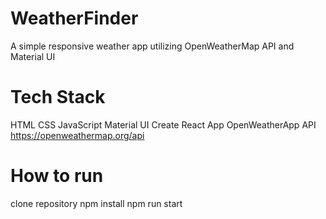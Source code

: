 # WeatherFinder
A simple responsive weather app utilizing OpenWeatherMap API and Material UI

# Tech Stack

HTML
CSS
JavaScript
Material UI
Create React App
OpenWeatherApp API https://openweathermap.org/api

# How to run

clone repository
npm install
npm run start
